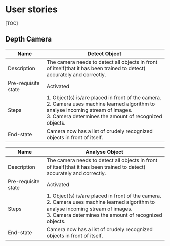 # User stories

[TOC]

## Depth Camera

| Name                | Detect Object                                                |
| ------------------- | ------------------------------------------------------------ |
| Description         | The camera needs to detect all objects in front of itself(that it has been trained to detect) accurately and correctly. |
| Pre-requisite state | Activated                                                    |
| Steps               | 1. Object(s) is/are placed in front of the camera.<br />2. Camera uses machine learned algorithm to analyse incoming stream of images.<br />3. Camera determines the amount of recognized objects. |
| End-state           | Camera now has a list of crudely recognized objects in front of itself. |

| Name                | Analyse Object                                               |
| ------------------- | ------------------------------------------------------------ |
| Description         | The camera needs to detect all objects in front of itself(that it has been trained to detect) accurately and correctly. |
| Pre-requisite state | Activated                                                    |
| Steps               | 1. Object(s) is/are placed in front of the camera.<br />2. Camera uses machine learned algorithm to analyse incoming stream of images.<br />3. Camera determines the amount of recognized objects. |
| End-state           | Camera now has a list of crudely recognized objects in front of itself. |